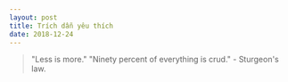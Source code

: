 ```yaml
---
layout: post
title: Trích dẫn yêu thích
date: 2018-12-24
---
```

> "Less is more."
> "Ninety percent of everything is crud." - Sturgeon's law.
